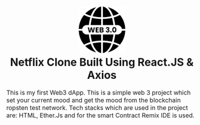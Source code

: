 <h1 align="center">
  <img title="Netflix" src="/Images/download.png" alt="NETFLIX Logo" />
  <br>
  Netflix Clone Built Using React.JS & Axios
</h1>

<p><font size="3">
This is my first Web3 dApp. This is a simple web 3 project which set your current mood and get the mood from the blockchain ropsten test network. Tech stacks which are used in the project are: HTML, Ether.Js and for the smart Contract Remix IDE is used.
</p>
